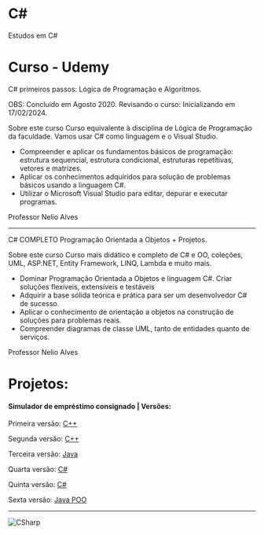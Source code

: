 # C# 
Estudos em C#
# Curso - Udemy
C# primeiros passos: Lógica de Programação e Algoritmos.

OBS: Concluído em Agosto 2020. 
Revisando o curso: Inicializando em 17/02/2024.

Sobre este curso
Curso equivalente à disciplina de Lógica de Programação da faculdade. Vamos usar C# como linguagem e o Visual Studio.

- Compreender e aplicar os fundamentos básicos de programação: estrutura sequencial, estrutura condicional, estruturas repetitivas, vetores e matrizes.
- Aplicar os conhecimentos adquiridos para solução de problemas básicos usando a linguagem C#.
- Utilizar o Microsoft Visual Studio para editar, depurar e executar programas.

Professor Nelio Alves

---------------------------

C# COMPLETO Programação Orientada a Objetos + Projetos.

Sobre este curso
Curso mais didático e completo de C# e OO, coleções, UML, ASP.NET, Entity Framework, LINQ, Lambda e muito mais.

- Dominar Programação Orientada a Objetos e linguagem C#.
Criar soluções flexíveis, extensíveis e testáveis
- Adquirir a base sólida teórica e prática para ser um desenvolvedor C# de sucesso.
- Aplicar o conhecimento de orientação a objetos na construção de soluções para problemas reais.
- Compreender diagramas de classe UML, tanto de entidades quanto de serviços.

Professor Nelio Alves
  
# Projetos:
#### Simulador de empréstimo consignado | Versões:
Primeira versão:
[C++](https://github.com/PBPaschoal/CPlusPlus/blob/master/ProgrammingConsig.cpp)

Segunda versão:
[C++](https://github.com/PBPaschoal/CPlusPlus/blob/master/NovaVersaoProgrammingConsig)

Terceira versão: 
[Java](https://github.com/PBPaschoal/Java/blob/main/Udemy/Antigo/Inicio%20Java/ConsigConsulta.java)

Quarta versão:
[C#](https://github.com/PBPaschoal/CSharp/blob/main/Estudos%20Antigos/B%C3%A1sico/ConsigConsulta.cs)

Quinta versão: 
[C#](https://github.com/PBPaschoal/CSharp/blob/main/Estudos%20Antigos/B%C3%A1sico/ConsigConsultaProgram%2003/ConsigConsultaProgram/ConsigConsulta03.cs)

Sexta versão: 
[Java POO](https://github.com/PBPaschoal/Java/tree/main/Projetos/Meus%20Projetos/Simulador%20Emprestimo%20Consignado)

-----------------
 
 ![CSharp](https://i.ibb.co/dD2L5rC/csharp.png)
